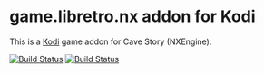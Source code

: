 # game.libretro.nx addon for Kodi

This is a [Kodi](http://kodi.tv) game addon for Cave Story (NXEngine).

[![Build Status](https://travis-ci.org/kodi-game/game.libretro.nx.svg?branch=master)](https://travis-ci.org/kodi-game/game.libretro.nx)
[![Build Status](https://ci.appveyor.com/api/projects/status/github/kodi-game/game.libretro.nx?svg=true)](https://ci.appveyor.com/project/kodi-game/game-libretro-nx)
